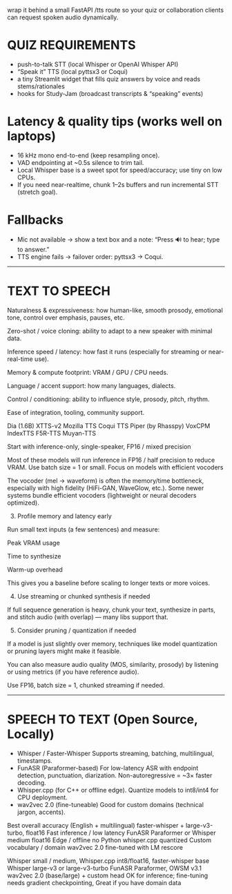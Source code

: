 wrap it behind a small FastAPI /tts route so your quiz or collaboration clients can request spoken audio dynamically.

# QUIZ REQUIREMENTS

- push-to-talk STT (local Whisper or OpenAI Whisper API)
- “Speak it” TTS (local pyttsx3 or Coqui)
- a tiny Streamlit widget that fills quiz answers by voice and reads stems/rationales
- hooks for Study-Jam (broadcast transcripts & “speaking” events)

# Latency & quality tips (works well on laptops)

- 16 kHz mono end-to-end (keep resampling once).
- VAD endpointing at ~0.5s silence to trim tail.
- Local Whisper base is a sweet spot for speed/accuracy; use tiny on low CPUs.
- If you need near-realtime, chunk 1–2s buffers and run incremental STT (stretch goal).

# Fallbacks 

- Mic not available → show a text box and a note: “Press 🔊 to hear; type to answer.”
- TTS engine fails → failover order: pyttsx3 → Coqui.

--- 

# TEXT TO SPEECH

Naturalness & expressiveness: how human-like, smooth prosody, emotional tone, control over emphasis, pauses, etc.

Zero-shot / voice cloning: ability to adapt to a new speaker with minimal data.

Inference speed / latency: how fast it runs (especially for streaming or near-real-time use).

Memory & compute footprint: VRAM / GPU / CPU needs.

Language / accent support: how many languages, dialects.

Control / conditioning: ability to influence style, prosody, pitch, rhythm.

Ease of integration, tooling, community support.

Dia (1.6B)
XTTS-v2
Mozilla TTS
Coqui TTS
Piper (by Rhasspy)
VoxCPM
IndexTTS
F5R-TTS
Muyan-TTS

Start with inference-only, single-speaker, FP16 / mixed precision

Most of these models will run inference in FP16 / half precision to reduce VRAM. Use batch size = 1 or small.
Focus on models with efficient vocoders

The vocoder (mel → waveform) is often the memory/time bottleneck, especially with high fidelity (HiFi-GAN, WaveGlow, etc.). Some newer systems bundle efficient vocoders (lightweight or neural decoders optimized).

3. Profile memory and latency early

Run small text inputs (a few sentences) and measure:

Peak VRAM usage

Time to synthesize

Warm-up overhead

This gives you a baseline before scaling to longer texts or more voices.

4. Use streaming or chunked synthesis if needed

If full sequence generation is heavy, chunk your text, synthesize in parts, and stitch audio (with overlap) — many libs support that.

5. Consider pruning / quantization if needed

If a model is just slightly over memory, techniques like model quantization or pruning layers might make it feasible.

You can also measure audio quality (MOS, similarity, prosody) by listening or using metrics (if you have reference audio).

Use FP16, batch size = 1, chunked streaming if needed.

--- 
# SPEECH TO TEXT (Open Source, Locally)
- Whisper / Faster-Whisper Supports streaming, batching, multilingual, timestamps.
- FunASR (Paraformer-based) For low-latency ASR with endpoint detection, punctuation, diarization. Non-autoregressive = ~3× faster decoding.
- Whisper.cpp (for C++ or offline edge). Quantize models to int8/int4 for CPU deployment.
- wav2vec 2.0 (fine-tuneable) Good for custom domains (technical jargon, accents).

Best overall accuracy (English + multilingual)	faster-whisper + large-v3-turbo, float16
Fast inference / low latency	FunASR Paraformer or Whisper medium float16
Edge / offline no Python	whisper.cpp quantized
Custom vocabulary / domain	wav2vec 2.0 fine-tuned with LM rescore

Whisper small / medium, Whisper.cpp int8/float16, faster-whisper base
Whisper large-v3 or large-v3-turbo
FunASR Paraformer, OWSM v3.1
wav2vec 2.0 (base/large) + custom head OK for inference; fine-tuning needs gradient checkpointing, Great if you have domain data

